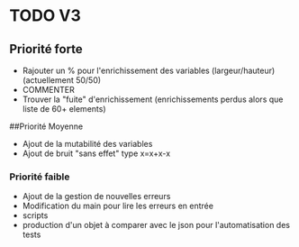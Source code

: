 # TODO V3


## Priorité forte

* Rajouter un % pour l'enrichissement des variables (largeur/hauteur) (actuellement 50/50)
* COMMENTER
* Trouver la "fuite" d'enrichissement (enrichissements perdus alors que liste de 60+ elements)


##Priorité Moyenne

* Ajout de la mutabilité des variables
* Ajout de bruit "sans effet" type x=x+x-x


### Priorité faible 

* Ajout de la gestion de nouvelles erreurs
* Modification du main pour lire les erreurs en entrée 
* scripts
* production d'un objet à comparer avec le json pour l'automatisation des tests

